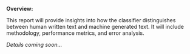 **Overview:**
        
This report will provide insights into how the classifier distinguishes between human written text and machine generated text. 
It will include methodology, performance metrics, and error analysis. 

*Details coming soon...*